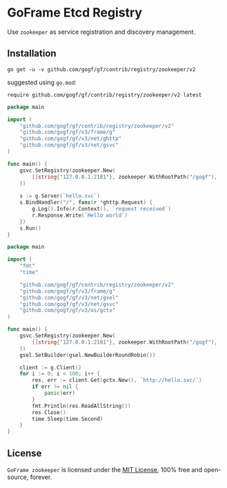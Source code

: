 # GoFrame Etcd Registry

Use `zookeeper` as service registration and discovery management.

## Installation
```
go get -u -v github.com/gogf/gf/contrib/registry/zookeeper/v2
```
suggested using `go.mod`:
```
require github.com/gogf/gf/contrib/registry/zookeeper/v2 latest
```

```go
package main

import (
	"github.com/gogf/gf/contrib/registry/zookeeper/v2"
	"github.com/gogf/gf/v3/frame/g"
	"github.com/gogf/gf/v3/net/ghttp"
	"github.com/gogf/gf/v3/net/gsvc"
)

func main() {
	gsvc.SetRegistry(zookeeper.New(
		[]string{"127.0.0.1:2181"}, zookeeper.WithRootPath("/gogf"),
    ))
	
	s := g.Server(`hello.svc`)
	s.BindHandler("/", func(r *ghttp.Request) {
		g.Log().Info(r.Context(), `request received`)
		r.Response.Write(`Hello world`)
	})
	s.Run()
}
```

```go
package main

import (
	"fmt"
	"time"

	"github.com/gogf/gf/contrib/registry/zookeeper/v2"
	"github.com/gogf/gf/v3/frame/g"
	"github.com/gogf/gf/v3/net/gsel"
	"github.com/gogf/gf/v3/net/gsvc"
	"github.com/gogf/gf/v3/os/gctx"
)

func main() {
	gsvc.SetRegistry(zookeeper.New(
		[]string{"127.0.0.1:2181"}, zookeeper.WithRootPath("/gogf"),
	))
	gsel.SetBuilder(gsel.NewBuilderRoundRobin())

	client := g.Client()
	for i := 0; i < 100; i++ {
		res, err := client.Get(gctx.New(), `http://hello.svc/`)
		if err != nil {
			panic(err)
		}
		fmt.Println(res.ReadAllString())
		res.Close()
		time.Sleep(time.Second)
	}
}
```

## License

`GoFrame zookeeper` is licensed under the [MIT License](../../../LICENSE), 100% free and open-source, forever.

